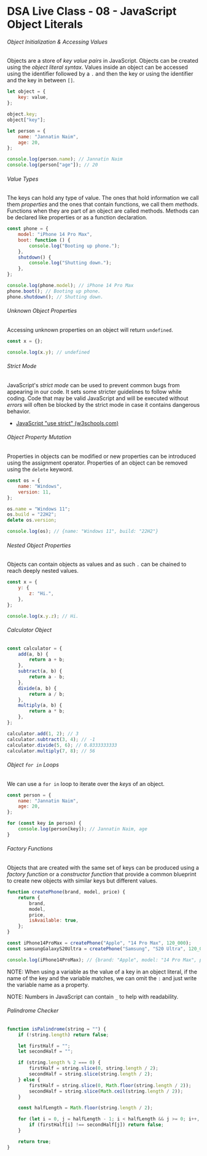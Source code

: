 # DSA Live Class - 08 - JavaScript Object Literals

###### Object Initialization & Accessing Values

Objects are a store of _key value pairs_ in JavaScript. Objects can be created
using the _object literal syntax_. Values inside an object can be accessed using
the identifier followed by a `.` and then the key or using the identifier and
the key in between `[]`.

```javascript
let object = {
    key: value,
};

object.key;
object["key"];
```

```javascript
let person = {
    name: "Jannatin Naim",
    age: 20,
};

console.log(person.name); // Jannatin Naim
console.log(person["age"]); // 20
```

###### Value Types

The keys can hold any type of value. The ones that hold information we call them
_properties_ and the ones that contain functions, we call them _methods_.
Functions when they are part of an object are called methods. Methods can be
declared like properties or as a function declaration.

```javascript
const phone = {
    model: "iPhone 14 Pro Max",
    boot: function () {
        console.log("Booting up phone.");
    },
    shutdown() {
        console.log("Shutting down.");
    },
};

console.log(phone.model); // iPhone 14 Pro Max
phone.boot(); // Booting up phone.
phone.shutdown(); // Shutting down.
```

###### Unknown Object Properties

Accessing unknown properties on an object will return `undefined`.

```javascript
const x = {};

console.log(x.y); // undefined
```

###### Strict Mode

JavaScript's _strict mode_ can be used to prevent common bugs from appearing in
our code. It sets some stricter guidelines to follow while coding. Code that may
be valid JavaScript and will be executed without _errors_ will often be blocked
by the strict mode in case it contains dangerous behavior.

-   [JavaScript "use strict" (w3schools.com)](https://www.w3schools.com/js/js_strict.asp)

###### Object Property Mutation

Properties in objects can be modified or new properties can be introduced using
the assignment operator. Properties of an object can be removed using
the `delete` keyword.

```javascript
const os = {
    name: "Windows",
    version: 11,
};

os.name = "Windows 11";
os.build = "22H2";
delete os.version;

console.log(os); // {name: "Windows 11", build: "22H2"}
```

###### Nested Object Properties

Objects can contain objects as values and as such `.` can be chained to reach
deeply nested values.

```javascript
const x = {
    y: {
        z: "Hi.",
    },
};

console.log(x.y.z); // Hi.
```

###### Calculator Object

```javascript
const calculator = {
    add(a, b) {
        return a + b;
    },
    subtract(a, b) {
        return a - b;
    },
    divide(a, b) {
        return a / b;
    },
    multiply(a, b) {
        return a * b;
    },
};

calculator.add(1, 2); // 3
calculator.subtract(3, 4); // -1
calculator.divide(5, 6); // 0.8333333333
calculator.multiply(7, 8); // 56
```

###### Object `for in` Loops

We can use a `for in` loop to iterate over the _keys_ of an object.

```javascript
const person = {
    name: "Jannatin Naim",
    age: 20,
};

for (const key in person) {
    console.log(person[key]); // Jannatin Naim, age
}
```

###### Factory Functions

Objects that are created with the same set of keys can be produced using a
_factory function_ or a _constructor function_ that provide a common blueprint
to create new objects with similar keys but different values.

```javascript
function createPhone(brand, model, price) {
    return {
        brand,
        model,
        price,
        isAvailable: true,
    };
}

const iPhone14ProMax = createPhone("Apple", "14 Pro Max", 120_000);
const samsungGalaxyS20Ultra = createPhone("Samsung", "S20 Ultra", 120_000);

console.log(iPhone14ProMax); // {brand: "Apple", model: "14 Pro Max", price: 120000, isAvailable: true}
```

NOTE: When using a variable as the value of a key in an object literal, if the
name of the key and the variable matches, we can omit the `:` and just write the
variable name as a property.

NOTE: Numbers in JavaScript can contain `_` to help with readability.

###### Palindrome Checker

```javascript
function isPalindrome(string = "") {
    if (!string.length) return false;

    let firstHalf = "";
    let secondHalf = "";

    if (string.length % 2 === 0) {
        firstHalf = string.slice(0, string.length / 2);
        secondHalf = string.slice(string.length / 2);
    } else {
        firstHalf = string.slice(0, Math.floor(string.length / 2));
        secondHalf = string.slice(Math.ceil(string.length / 2));
    }

    const halfLength = Math.floor(string.length / 2);

    for (let i = 0, j = halfLength - 1; i < halfLength && j >= 0; i++, j--) {
        if (firstHalf[i] !== secondHalf[j]) return false;
    }

    return true;
}
```
